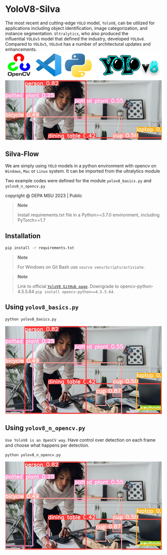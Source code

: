 # YoloV8-Silva

The most recent and cutting-edge `YOLO` model, `YoloV8`, can be utilized for applications including object identification, image categorization, and instance segmentation. `Ultralytics`, who also produced the influential `YOLOv5` model that defined the industry, developed `YOLOv8`. Compared to `YOLOv5`, `YOLOv8` has a number of architectural updates and enhancements.
![YoloV8 Basic Output](inference/banner.png)
## Silva-Flow

We are simply using `YOLO` models in a python environment with opencv on `Windows`, `Mac` or `Linux` system. It can be imported from the ultralytics module

Two example codes were defined for the module
`yolov8_basics.py` and `yolov8_n_opencv.py`

copyright @ DEPA MSU 2023 | Public

> **Note**
>
> Install requirements.txt file in a Python>=3.7.0 environment, including PyTorch>=1.7

## Installation

```bash
pip install -r requirements.txt
```

> **Note**
>
> For Windows on Git Bash use `source venv/Scripts/activiate`. 

> **Note**
>
> Link to official  [`YoloV8 GitHub page`](https://github.com/ultralytics/ultralytics). Downgrade to opencv-python-4.5.5.64 `pip install opencv-python==4.5.5.64`.


## Using `yolov8_basics.py`

```python
python yolov8_basics.py
```

![YoloV8 Basic Output](inference/out.JPG)



## Using `yolov8_n_opencv.py`

`Use YoloV8 is an OpenCV way`. Have control over detection on each frame and choose what happens per detection.

```python
python yolov8_n_opencv.py
```

![YoloV8 Basic Output](inference/out.JPG)
